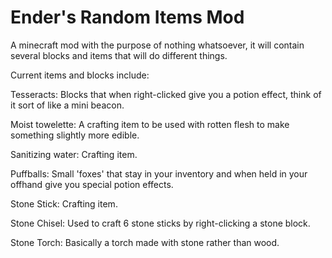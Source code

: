 # Ender's Random Items Mod
A minecraft mod with the purpose of nothing whatsoever, it will contain several blocks and items that will do different things.

Current items and blocks include:

Tesseracts: Blocks that when right-clicked give you a potion effect,
think of it sort of like a mini beacon.

Moist towelette: A crafting item to be used with rotten flesh to make something slightly more edible.

Sanitizing water: Crafting item.

Puffballs: Small 'foxes' that stay in your inventory and when held in your offhand give you special potion effects.

Stone Stick: Crafting item.

Stone Chisel: Used to craft 6 stone sticks by right-clicking a stone block.

Stone Torch: Basically a torch made with stone rather than wood.